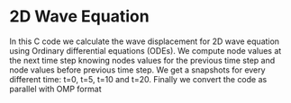 # 2D Wave Equation

In this C code we calculate the wave displacement for 2D wave equation using Ordinary differential equations (ODEs).
We compute node values at the next time step knowing nodes values for the previous time step and node values before previous time step.
We get a snapshots for every different time: t=0, t=5, t=10 and t=20.
Finally we convert the code as parallel with OMP format    
